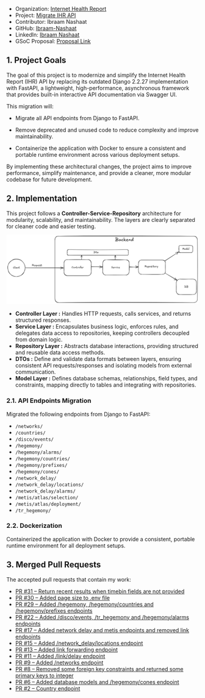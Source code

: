 - Organization: [Internet Health Report](https://github.com/InternetHealthReport)
- Project: [Migrate IHR API](https://github.com/InternetHealthReport/ihr-api) 
- Contributor: Ibraam Nashaat
- GitHub: [Ibraam-Nashaat](https://github.com/Ibraam-Nashaat)
- LinkedIn: [Ibraam Nashaat](https://www.linkedin.com/in/ibraamnashaat/)
- GSoC Proposal: [Proposal Link](https://drive.google.com/file/d/1YiKreKstXwUsvN7wzWkckbMZ1ztn0vC6/view?usp=sharing)

## 1. Project Goals

The goal of this project is to modernize and simplify the Internet Health Report (IHR) API by replacing its outdated Django 2.2.27 implementation with FastAPI, a lightweight, high-performance, asynchronous framework that provides built-in interactive API documentation via Swagger UI.

This migration will:

- Migrate all API endpoints from Django to FastAPI.

- Remove deprecated and unused code to reduce complexity and improve maintainability.

- Containerize the application with Docker to ensure a consistent and portable runtime environment across various deployment setups.

By implementing these architectural changes, the project aims to improve performance, simplify maintenance, and provide a cleaner, more modular codebase for future development.

## 2. Implementation

This project follows a **Controller-Service-Repository** architecture for modularity, scalability, and maintainability. The layers are clearly separated for cleaner code and easier testing.

![Project Architecture](images/project_architecture.png)

* **Controller Layer :**  Handles HTTP requests, calls services, and returns structured responses.
* **Service Layer :**  Encapsulates business logic, enforces rules, and delegates data access to repositories, keeping controllers decoupled from domain logic.
* **Repository Layer :**  Abstracts database interactions, providing structured and reusable data access methods.
* **DTOs :**  Define and validate data formats between layers, ensuring consistent API requests/responses and isolating models from external communication.
* **Model Layer :**  Defines database schemas, relationships, field types, and constraints, mapping directly to tables and integrating with repositories.

### 2.1. API Endpoints Migration

Migrated the following endpoints from Django to FastAPI:

- `/networks/`
- `/countries/`
- `/disco/events/`
- `/hegemony/`
- `/hegemony/alarms/`
- `/hegemony/countries/`
- `/hegemony/prefixes/`
- `/hegemony/cones/`
- `/network_delay/`
- `/network_delay/locations/`
- `/network_delay/alarms/`
- `/metis/atlas/selection/`
- `/metis/atlas/deployment/`
- `/tr_hegemony/`

### 2.2. Dockerization

Containerized the application with Docker to provide a consistent, portable runtime environment for all deployment setups.


## 3. Merged Pull Requests

The accepted pull requests that contain my work:
* [PR #31 – Return recent results when timebin fields are not provided ](https://github.com/InternetHealthReport/ihr-api/pull/31)
* [PR #30 – Added page size to .env file](https://github.com/InternetHealthReport/ihr-api/pull/30)
* [PR #29 – Added /hegemony, /hegemony/countries and /hegemony/prefixes endpoints](https://github.com/InternetHealthReport/ihr-api/pull/29)
* [PR #22 – Added /disco/events, /tr\_hegemony and /hegemony/alarms endpoints](https://github.com/InternetHealthReport/ihr-api/pull/22)
* [PR #17 – Added network delay and metis endpoints and removed link endpoints](https://github.com/InternetHealthReport/ihr-api/pull/17)
* [PR #15 – Added /network\_delay/locations endpoint](https://github.com/InternetHealthReport/ihr-api/pull/15)
* [PR #13 – Added link forwarding endpoint](https://github.com/InternetHealthReport/ihr-api/pull/13)
* [PR #11 – Added /link/delay endpoint](https://github.com/InternetHealthReport/ihr-api/pull/11)
* [PR #9 – Added /networks endpoint](https://github.com/InternetHealthReport/ihr-api/pull/9)
* [PR #8 – Removed some foreign key constraints and returned some primary keys to integer](https://github.com/InternetHealthReport/ihr-api/pull/8)
* [PR #6 – Added database models and /hegemony/cones endpoint](https://github.com/InternetHealthReport/ihr-api/pull/6)
* [PR #2 – Country endpoint](https://github.com/InternetHealthReport/ihr-api/pull/2)




